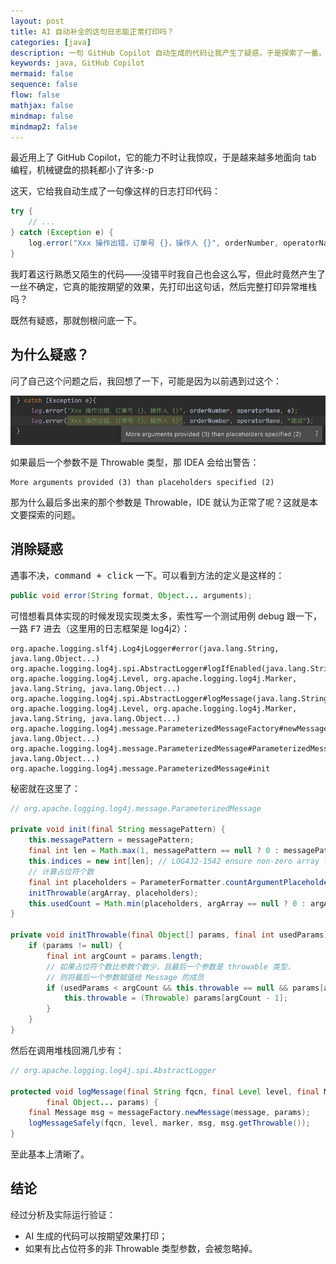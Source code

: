 ```yaml
---
layout: post
title: AI 自动补全的这句日志能正常打印吗？
categories: [java]
description: 一句 GitHub Copilot 自动生成的代码让我产生了疑惑，于是探索了一番。
keywords: java, GitHub Copilot
mermaid: false
sequence: false
flow: false
mathjax: false
mindmap: false
mindmap2: false
---
```


最近用上了 GitHub Copilot，它的能力不时让我惊叹，于是越来越多地面向 tab 编程，机械键盘的损耗都小了许多:-p

这天，它给我自动生成了一句像这样的日志打印代码：

```java
try {
    // ...
} catch (Exception e) {
    log.error("Xxx 操作出错，订单号 {}，操作人 {}", orderNumber, operatorName, e);
}
```

我盯着这行熟悉又陌生的代码——没错平时我自己也会这么写，但此时竟然产生了一丝不确定，它真的能按期望的效果，先打印出这句话，然后完整打印异常堆栈吗？

既然有疑惑，那就刨根问底一下。

## 为什么疑惑？

问了自己这个问题之后，我回想了一下，可能是因为以前遇到过这个：

![](/images/posts/java/less-arguments-than-placeholders.png)

如果最后一个参数不是 Throwable 类型，那 IDEA 会给出警告：

```
More arguments provided (3) than placeholders specified (2)
```

那为什么最后多出来的那个参数是 Throwable，IDE 就认为正常了呢？这就是本文要探索的问题。

## 消除疑惑

遇事不决，<kbd>command + click</kbd> 一下。可以看到方法的定义是这样的：

```java
public void error(String format, Object... arguments);
```

可惜想看具体实现的时候发现实现类太多，索性写一个测试用例 debug 跟一下，一路 <kbd>F7</kbd> 进去（这里用的日志框架是 log4j2）：

```
org.apache.logging.slf4j.Log4jLogger#error(java.lang.String, java.lang.Object...)
org.apache.logging.log4j.spi.AbstractLogger#logIfEnabled(java.lang.String, org.apache.logging.log4j.Level, org.apache.logging.log4j.Marker, java.lang.String, java.lang.Object...)
org.apache.logging.log4j.spi.AbstractLogger#logMessage(java.lang.String, org.apache.logging.log4j.Level, org.apache.logging.log4j.Marker, java.lang.String, java.lang.Object...)
org.apache.logging.log4j.message.ParameterizedMessageFactory#newMessage(java.lang.String, java.lang.Object...)
org.apache.logging.log4j.message.ParameterizedMessage#ParameterizedMessage(java.lang.String, java.lang.Object...)
org.apache.logging.log4j.message.ParameterizedMessage#init
```

秘密就在这里了：

```java
// org.apache.logging.log4j.message.ParameterizedMessage

private void init(final String messagePattern) {
    this.messagePattern = messagePattern;
    final int len = Math.max(1, messagePattern == null ? 0 : messagePattern.length() >> 1); // divide by 2
    this.indices = new int[len]; // LOG4J2-1542 ensure non-zero array length
    // 计算占位符个数
    final int placeholders = ParameterFormatter.countArgumentPlaceholders2(messagePattern, indices);
    initThrowable(argArray, placeholders);
    this.usedCount = Math.min(placeholders, argArray == null ? 0 : argArray.length);
}

private void initThrowable(final Object[] params, final int usedParams) {
    if (params != null) {
        final int argCount = params.length;
        // 如果占位符个数比参数个数少，且最后一个参数是 throwable 类型，
        // 则将最后一个参数赋值给 Message 的成员
        if (usedParams < argCount && this.throwable == null && params[argCount - 1] instanceof Throwable) {
            this.throwable = (Throwable) params[argCount - 1];
        }
    }
}
```

然后在调用堆栈回溯几步有：

```java
// org.apache.logging.log4j.spi.AbstractLogger

protected void logMessage(final String fqcn, final Level level, final Marker marker, final String message,
        final Object... params) {
    final Message msg = messageFactory.newMessage(message, params);
    logMessageSafely(fqcn, level, marker, msg, msg.getThrowable());
}
```

至此基本上清晰了。

## 结论

经过分析及实际运行验证：

- AI 生成的代码可以按期望效果打印；
- 如果有比占位符多的非 Throwable 类型参数，会被忽略掉。

